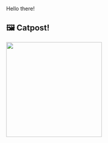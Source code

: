 Hello there!



## 🖼️ Catpost!

<sub>
    <img src="https://cdn2.thecatapi.com/images/xuYI_8ibY.jpg" height="256">
</sub>

